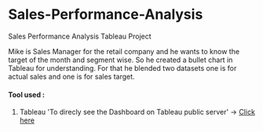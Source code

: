 # Sales-Performance-Analysis
Sales Performance Analysis Tableau Project

Mike is Sales Manager for the retail company and he wants to know the target of the month and segment wise. So he created a bullet chart in Tableau for understanding. For that he blended two datasets one is for actual sales and one is for sales target.

#### Tool used :
1) Tableau
'To direcly see the Dashboard on Tableau public server' -> [Click here](https://public.tableau.com/views/SalesPerformanceAnalysis-Project2_15969962594810/SalesPerformanceAnalysis?:language=en&:display_count=y&publish=yes&:origin=viz_share_link)
